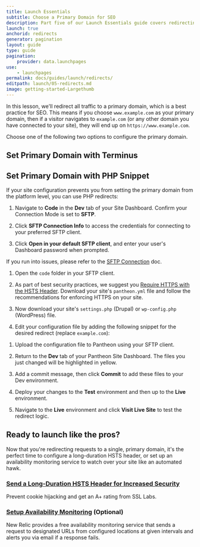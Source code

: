 ```yaml
---
title: Launch Essentials
subtitle: Choose a Primary Domain for SEO
description: Part five of our Launch Essentials guide covers redirecting users to the proper domains and paths.
launch: true
anchorid: redirects
generator: pagination
layout: guide
type: guide
pagination:
    provider: data.launchpages
use:
    - launchpages
permalink: docs/guides/launch/redirects/
editpath: launch/05-redirects.md
image: getting-started-Largethumb
---
```


In this lesson, we'll redirect all traffic to a primary domain, which is a best practice for SEO. This means if you choose `www.example.com` as your primary domain, then if a visitor navigates to `example.com` (or any other domain you have connected to your site), they will end up on `https://www.example.com`.

Choose one of the following two options to configure the primary domain.

## Set Primary Domain with Terminus

<Partial file="primary-domain.md" />

## Set Primary Domain with PHP Snippet
If your site configuration prevents you from setting the primary domain from the platform level, you can use PHP redirects:

<Accordion title="PHP Redirection" >

1. Navigate to **<span class="glyphicons glyphicons-embed-close"></span> Code** in the **<span class="glyphicons glyphicons-wrench"></span> Dev** tab of your Site Dashboard. Confirm your Connection Mode is set to **SFTP**.

1. Click **<span class="glyphicons glyphicons-info-sign"></span> SFTP Connection Info** to access the credentials for connecting to your preferred SFTP client.

1. Click **Open in your default SFTP client**, and enter your user's Dashboard password when prompted.

  If you run into issues, please refer to the [SFTP Connection](/sftp/#sftp-connection-information) doc.

1. Open the `code` folder in your SFTP client.

1. As part of best security practices, we suggest you [Require HTTPS with the HSTS Header](/pantheon-yml/#enforce-https--hsts). Download your site's `pantheon.yml` file and follow the recommendations for enforcing HTTPS on your site.

1. Now download your site's `settings.php` (Drupal) or `wp-config.php` (WordPress) file.

1. Edit your configuration file by adding the following snippet for the desired redirect (replace `example.com`):

  <Partial file="_redirects.md" />

1. Upload the configuration file to Pantheon using your SFTP client.

1. Return to the **<span class="glyphicons glyphicons-wrench"></span> Dev** tab of your Pantheon Site Dashboard. The files you just changed will be highlighted in yellow.

1. Add a commit message, then click **Commit** to add these files to your Dev environment.

1. Deploy your changes to the **<span class="glyphicons glyphicons-equalizer"></span> Test** environment and then up to the **<span class="glyphicons glyphicons-cardio"></span> Live** environment.

1. Navigate to the **<span class="glyphicons glyphicons-cardio"></span> Live** environment and click **<span class="glyphicons glyphicons-new-window-alt"></span> Visit Live Site** to test the redirect logic.

</Accordion>

## Ready to launch like the pros?
Now that you're redirecting requests to a single, primary domain, it's the perfect time to configure a long-duration HSTS header, or set up an availability monitoring service to watch over your site like an automated hawk.

### [Send a Long-Duration HSTS Header for Increased Security](/pantheon-yml/#enforce-https--hsts)
Prevent cookie hijacking and get an A+ rating from SSL Labs.

### [Setup Availability Monitoring](/new-relic/#configure-ping-monitors-for-availability) (Optional)
New Relic provides a free availability monitoring service that sends a request to designated URLs from configured locations at given intervals and alerts you via email if a response fails.

